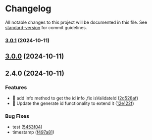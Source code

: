 # Changelog

All notable changes to this project will be documented in this file. See [standard-version](https://github.com/conventional-changelog/standard-version) for commit guidelines.

### [3.0.1](https://github.com/miladezzat/hybrid-id-generator/compare/v3.0.0...v3.0.1) (2024-10-11)

## [3.0.0](https://github.com/miladezzat/hybrid-id-generator/compare/v2.4.0...v3.0.0) (2024-10-11)

## 2.4.0 (2024-10-11)


### Features

* 🎸 add info method to get the id info ,fix isValidateId ([2d528af](https://github.com/miladezzat/hybrid-id-generator/commit/2d528af2c2265c4bf5ea7ae18d4bb926f86b9798))
* 🎸 Update the generate id functionality to extend it ([12e122f](https://github.com/miladezzat/hybrid-id-generator/commit/12e122fe5b5e439f486e5d5e197109d3af52deae))


### Bug Fixes

* test ([5453f04](https://github.com/miladezzat/hybrid-id-generator/commit/5453f0472f499ae02b16a944efae0dbced9fb466))
* timestamp ([f497a81](https://github.com/miladezzat/hybrid-id-generator/commit/f497a81fc3bdaa7ff1ce1435e5e6003a0a595935))
